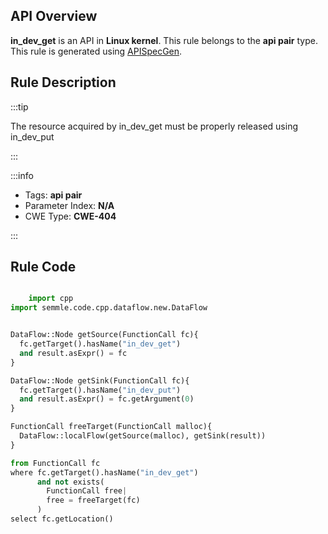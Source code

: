 ---
---


## API Overview
**in_dev_get** is an API in **Linux kernel**. This rule belongs to the **api pair** type. This rule is generated using [APISpecGen](../../tools/APISpecGen).
## Rule Description

:::tip

The resource acquired by in_dev_get must be properly released using in_dev_put

:::

:::info

- Tags: **api pair**
- Parameter Index: **N/A**
- CWE Type: **CWE-404**

:::

## Rule Code
```python

    import cpp
import semmle.code.cpp.dataflow.new.DataFlow


DataFlow::Node getSource(FunctionCall fc){
  fc.getTarget().hasName("in_dev_get")
  and result.asExpr() = fc
}

DataFlow::Node getSink(FunctionCall fc){
  fc.getTarget().hasName("in_dev_put")
  and result.asExpr() = fc.getArgument(0)
}

FunctionCall freeTarget(FunctionCall malloc){
  DataFlow::localFlow(getSource(malloc), getSink(result))
}

from FunctionCall fc
where fc.getTarget().hasName("in_dev_get")
      and not exists(
        FunctionCall free| 
        free = freeTarget(fc)
      )
select fc.getLocation()

    
```
